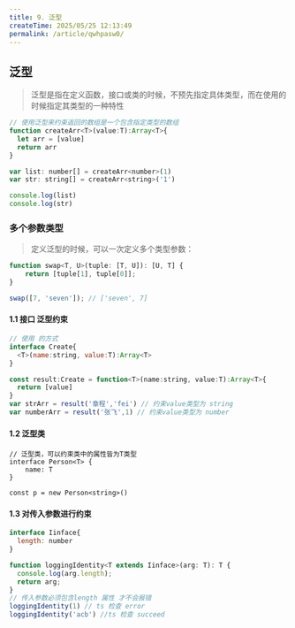 ```yaml
---
title: 9. 泛型
createTime: 2025/05/25 12:13:49
permalink: /article/qwhpasw0/
---
```

## 泛型

> 泛型是指在定义函数，接口或类的时候，不预先指定具体类型，而在使用的时候指定其类型的一种特性



```js
// 使用泛型来约束返回的数组是一个包含指定类型的数组
function createArr<T>(value:T):Array<T>{
  let arr = [value]
  return arr
}

var list: number[] = createArr<number>(1)
var str: string[] = createArr<string>('1')

console.log(list)
console.log(str)

```



### 多个参数类型

>  定义泛型的时候，可以一次定义多个类型参数： 

```js
function swap<T, U>(tuple: [T, U]): [U, T] {
    return [tuple[1], tuple[0]];
}

swap([7, 'seven']); // ['seven', 7]
```



#### 1.1 接口 泛型约束

```js
// 使用 的方式
interface Create{
  <T>(name:string, value:T):Array<T>
} 

const result:Create = function<T>(name:string, value:T):Array<T>{
  return [value]
}
var strArr = result('章程','fei') // 约束value类型为 string
var numberArr = result('张飞',1) // 约束value类型为 number		
```

#### 1.2 泛型类

```tsx
// 泛型类，可以约束类中的属性皆为T类型
interface Person<T> {
    name: T
}

const p = new Person<string>()
```

#### 1.3 对传入参数进行约束

```js
interface Iinface{
  length: number
}

function loggingIdentity<T extends Iinface>(arg: T): T {
  console.log(arg.length);
  return arg;
}
// 传入参数必须包含length 属性 才不会报错
loggingIdentity(1) // ts 检查 error
loggingIdentity('acb') //ts 检查 succeed
```

